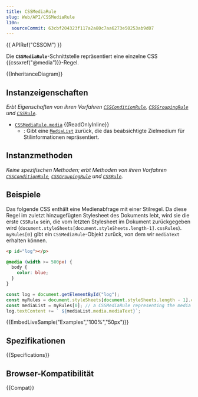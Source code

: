 ```yaml
---
title: CSSMediaRule
slug: Web/API/CSSMediaRule
l10n:
  sourceCommit: 63cbf204323f117a2a80c7aa6273e50253ab9d07
---
```


{{ APIRef("CSSOM") }}

Die **`CSSMediaRule`**-Schnittstelle repräsentiert eine einzelne CSS {{cssxref("@media")}}-Regel.

{{InheritanceDiagram}}

## Instanzeigenschaften

_Erbt Eigenschaften von ihren Vorfahren [`CSSConditionRule`](/de/docs/Web/API/CSSConditionRule), [`CSSGroupingRule`](/de/docs/Web/API/CSSGroupingRule) und [`CSSRule`](/de/docs/Web/API/CSSRule)._

- [`CSSMediaRule.media`](/de/docs/Web/API/CSSMediaRule/media) {{ReadOnlyInline}}
  - : Gibt eine [`MediaList`](/de/docs/Web/API/MediaList) zurück, die das beabsichtigte Zielmedium für Stilinformationen repräsentiert.

## Instanzmethoden

_Keine spezifischen Methoden; erbt Methoden von ihren Vorfahren [`CSSConditionRule`](/de/docs/Web/API/CSSConditionRule), [`CSSGroupingRule`](/de/docs/Web/API/CSSGroupingRule) und [`CSSRule`](/de/docs/Web/API/CSSRule)._

## Beispiele

Das folgende CSS enthält eine Medienabfrage mit einer Stilregel. Da diese Regel im zuletzt hinzugefügten Stylesheet des Dokuments lebt, wird sie die erste `CSSRule` sein, die vom letzten Stylesheet im Dokument zurückgegeben wird (`document.styleSheets[document.styleSheets.length-1].cssRules`). `myRules[0]` gibt ein `CSSMediaRule`-Objekt zurück, von dem wir `mediaText` erhalten können.

```html
<p id="log"></p>
```

```css
@media (width >= 500px) {
  body {
    color: blue;
  }
}
```

```js
const log = document.getElementById("log");
const myRules = document.styleSheets[document.styleSheets.length - 1].cssRules;
const mediaList = myRules[0]; // a CSSMediaRule representing the media query.
log.textContent += ` ${mediaList.media.mediaText}`;
```

{{EmbedLiveSample("Examples","100%","50px")}}

## Spezifikationen

{{Specifications}}

## Browser-Kompatibilität

{{Compat}}
